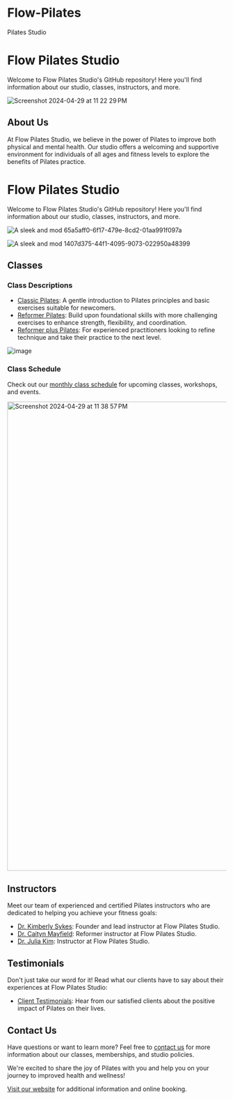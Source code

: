 # Flow-Pilates
Pilates Studio
# Flow Pilates Studio

Welcome to Flow Pilates Studio's GitHub repository! Here you'll find information about our studio, classes, instructors, and more.

![Screenshot 2024-04-29 at 11 22 29 PM](https://github.com/Cindydiaku/Flow-Pilates/assets/166257518/6ba824ff-934f-4986-aeb4-c67509409e37)

## About Us

At Flow Pilates Studio, we believe in the power of Pilates to improve both physical and mental health. Our studio offers a welcoming and supportive environment for individuals of all ages and fitness levels to explore the benefits of Pilates practice.

# Flow Pilates Studio

Welcome to Flow Pilates Studio's GitHub repository! Here you'll find information about our studio, classes, instructors, and more.

![A sleek and mod 65a5aff0-6f17-479e-8cd2-01aa991f097a](https://github.com/Cindydiaku/Flow-Pilates/assets/166257518/ae3bf666-9738-4678-82a0-2cd88deb945e)

![A sleek and mod 1407d375-44f1-4095-9073-022950a48399](https://github.com/Cindydiaku/Flow-Pilates/assets/166257518/39fc919b-4bc2-4da5-b218-5f6b3753f093)

## Classes

### Class Descriptions

- [Classic Pilates](classes/beginner.md): A gentle introduction to Pilates principles and basic exercises suitable for newcomers.
- [Reformer Pilates](classes/intermediate.md): Build upon foundational skills with more challenging exercises to enhance strength, flexibility, and coordination.
- [Reformer plus Pilates](classes/advanced.md): For experienced practitioners looking to refine technique and take their practice to the next level.
  

![image](https://github.com/Cindydiaku/Flow-Pilates/assets/166257518/77239413-c1b2-4032-9f3e-43624928d375)


### Class Schedule

Check out our [monthly class schedule](schedules/monthly.pdf) for upcoming classes, workshops, and events. 

<img width="1076" alt="Screenshot 2024-04-29 at 11 38 57 PM" src="https://github.com/Cindydiaku/Flow-Pilates/assets/166257518/cd2a48ff-92c1-42f9-9531-8ce0482d6fb9">


## Instructors

Meet our team of experienced and certified Pilates instructors who are dedicated to helping you achieve your fitness goals:
- [Dr. Kimberly Sykes](instructors/jane_doe.md): Founder and lead instructor at Flow Pilates Studio.
- [Dr. Caityn Mayfield](instructors/jane_doe.md): Reformer instructor at Flow Pilates Studio.
- [Dr. Julia Kim](instructors/jane_doe.md): Instructor at Flow Pilates Studio.

## Testimonials

Don't just take our word for it! Read what our clients have to say about their experiences at Flow Pilates Studio:
- [Client Testimonials](testimonials/testimonials.md): Hear from our satisfied clients about the positive impact of Pilates on their lives.

## Contact Us

Have questions or want to learn more? Feel free to [contact us](contact.md) for more information about our classes, memberships, and studio policies.

We're excited to share the joy of Pilates with you and help you on your journey to improved health and wellness!

[Visit our website](https://www.flowpilatesstudio.com) for additional information and online booking.
